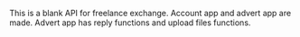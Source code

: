 This is a blank API for freelance exchange. Account app and advert app are made. Advert app has reply functions and upload files functions.
